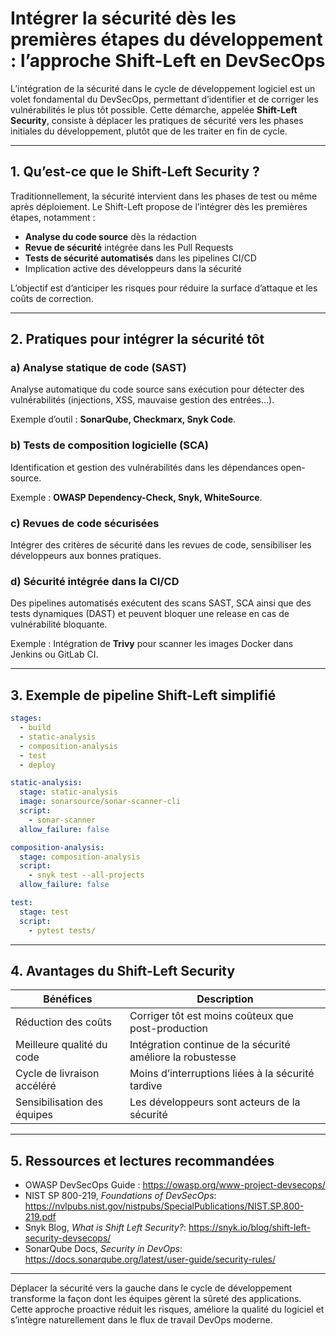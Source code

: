 # Intégrer la sécurité dès les premières étapes du développement : l’approche Shift-Left en DevSecOps

L’intégration de la sécurité dans le cycle de développement logiciel est un volet fondamental du DevSecOps, permettant d’identifier et de corriger les vulnérabilités le plus tôt possible. Cette démarche, appelée **Shift-Left Security**, consiste à déplacer les pratiques de sécurité vers les phases initiales du développement, plutôt que de les traiter en fin de cycle.

---

## 1. Qu’est-ce que le Shift-Left Security ?

Traditionnellement, la sécurité intervient dans les phases de test ou même après déploiement. Le Shift-Left propose de l’intégrer dès les premières étapes, notamment :

- **Analyse du code source** dès la rédaction  
- **Revue de sécurité** intégrée dans les Pull Requests  
- **Tests de sécurité automatisés** dans les pipelines CI/CD  
- Implication active des développeurs dans la sécurité

L’objectif est d’anticiper les risques pour réduire la surface d’attaque et les coûts de correction.

---

## 2. Pratiques pour intégrer la sécurité tôt

### a) Analyse statique de code (SAST)

Analyse automatique du code source sans exécution pour détecter des vulnérabilités (injections, XSS, mauvaise gestion des entrées…).

Exemple d’outil : **SonarQube, Checkmarx, Snyk Code**.

### b) Tests de composition logicielle (SCA)

Identification et gestion des vulnérabilités dans les dépendances open-source.

Exemple : **OWASP Dependency-Check, Snyk, WhiteSource**.

### c) Revues de code sécurisées

Intégrer des critères de sécurité dans les revues de code, sensibiliser les développeurs aux bonnes pratiques.

### d) Sécurité intégrée dans la CI/CD

Des pipelines automatisés exécutent des scans SAST, SCA ainsi que des tests dynamiques (DAST) et peuvent bloquer une release en cas de vulnérabilité bloquante.

Exemple : Intégration de **Trivy** pour scanner les images Docker dans Jenkins ou GitLab CI.

---

## 3. Exemple de pipeline Shift-Left simplifié

```yaml
stages:
  - build
  - static-analysis
  - composition-analysis
  - test
  - deploy

static-analysis:
  stage: static-analysis
  image: sonarsource/sonar-scanner-cli
  script:
    - sonar-scanner
  allow_failure: false

composition-analysis:
  stage: composition-analysis
  script:
    - snyk test --all-projects
  allow_failure: false

test:
  stage: test
  script:
    - pytest tests/
```

---

## 4. Avantages du Shift-Left Security

| Bénéfices                    | Description                                    |
|-----------------------------|------------------------------------------------|
| Réduction des coûts          | Corriger tôt est moins coûteux que post-production |
| Meilleure qualité du code    | Intégration continue de la sécurité améliore la robustesse |
| Cycle de livraison accéléré | Moins d’interruptions liées à la sécurité tardive |
| Sensibilisation des équipes  | Les développeurs sont acteurs de la sécurité   |

---

## 5. Ressources et lectures recommandées

- OWASP DevSecOps Guide : https://owasp.org/www-project-devsecops/  
- NIST SP 800-219, *Foundations of DevSecOps*: https://nvlpubs.nist.gov/nistpubs/SpecialPublications/NIST.SP.800-219.pdf  
- Snyk Blog, *What is Shift Left Security?*: https://snyk.io/blog/shift-left-security-devsecops/  
- SonarQube Docs, *Security in DevOps*: https://docs.sonarqube.org/latest/user-guide/security-rules/  

---

Déplacer la sécurité vers la gauche dans le cycle de développement transforme la façon dont les équipes gèrent la sûreté des applications. Cette approche proactive réduit les risques, améliore la qualité du logiciel et s’intègre naturellement dans le flux de travail DevOps moderne.